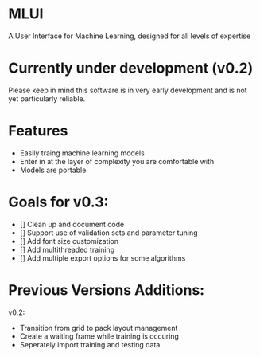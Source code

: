 # MLUI
A User Interface for Machine Learning, designed for all levels of expertise

# Currently under development (v0.2)
Please keep in mind this software is in very early development and is not yet particularly reliable.

# Features
<ul>
  <li>
    Easily traing machine learning models
   </li>
  <li>
    Enter in at the layer of complexity you are comfortable with
  </li>
  <li>
    Models are portable
  </li>
</ul>

# Goals for v0.3:
- [] Clean up and document code 
- [] Support use of validation sets and parameter tuning 
- [] Add font size customization
- [] Add multithreaded training
- [] Add multiple export options for some algorithms

# Previous Versions Additions:
v0.2:
<ul>
<li>Transition from grid to pack layout management</li>
<li>Create a waiting frame while training is occuring</li>
<li>Seperately import training and testing data</li>
</ul>
